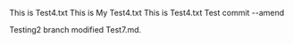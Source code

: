 This is Test4.txt
This is My Test4.txt
This is Test4.txt
Test commit --amend


Testing2 branch modified Test7.md.